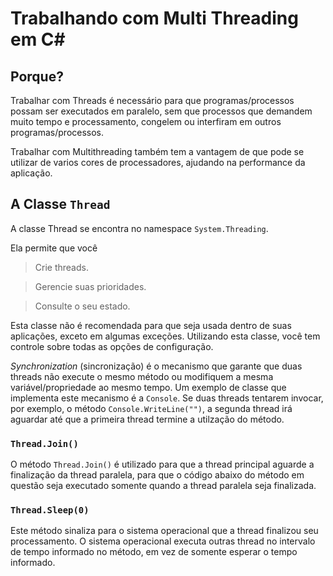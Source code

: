 # Trabalhando com Multi Threading em C#

## Porque?

Trabalhar com Threads é necessário para que programas/processos possam ser executados em paralelo, sem que processos que demandem muito tempo e processamento, congelem ou interfiram em outros programas/processos.

Trabalhar com Multithreading também tem a vantagem de que pode se utilizar de varios cores de processadores, ajudando na performance da aplicação.

## A Classe `Thread`

A classe Thread se encontra no namespace `System.Threading`.

Ela permite que você
> Crie threads.

> Gerencie suas prioridades.

> Consulte o seu estado.

Esta classe não é recomendada para que seja usada dentro de suas aplicações, exceto em algumas exceções. Utilizando esta classe, você tem controle sobre todas as opções de configuração.

*Synchronization* (sincronização) é o mecanismo que garante que duas threads não execute o mesmo método ou modifiquem a mesma variável/propriedade ao mesmo tempo. Um exemplo de classe que implementa este mecanismo é a `Console`. Se duas threads tentarem invocar, por exemplo, o método `Console.WriteLine("")`, a segunda thread irá aguardar até que a primeira thread termine a utilzação do método.

### `Thread.Join()`

O método `Thread.Join()` é utilizado para que a thread principal aguarde a finalização da thread paralela, para que o código abaixo do método em questão seja executado somente quando a thread paralela seja finalizada.

### `Thread.Sleep(0)`

Este método sinaliza para o sistema operacional que a thread finalizou seu processamento. O sistema operacional executa outras thread no intervalo de tempo informado no método, em vez de somente esperar o tempo informado.